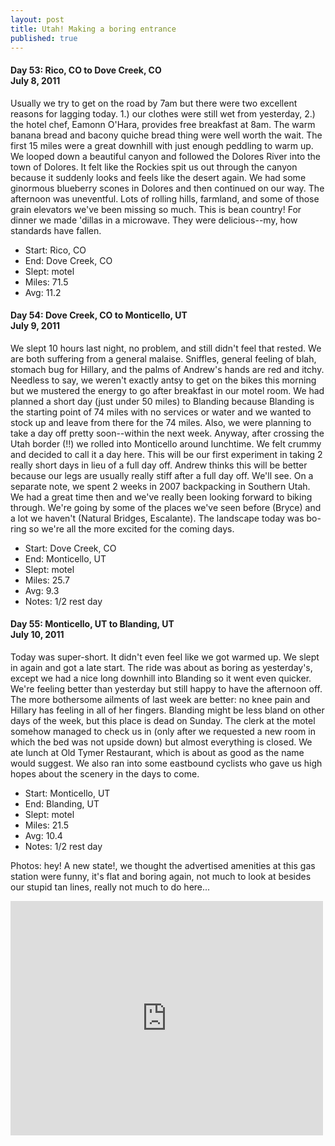 ```yaml
---
layout: post
title: Utah! Making a boring entrance
published: true
---
```

#### Day 53: Rico, CO to Dove Creek, CO<br/>July 8, 2011

Usually we try to get on the road by 7am but there were two excellent reasons
for lagging today. 1.) our clothes were still wet from yesterday, 2.) the hotel
chef, Eamonn O'Hara, provides free breakfast at 8am. The warm banana bread and
bacony quiche bread thing were well worth the wait.  The first 15 miles were a
great downhill with just enough peddling to warm up. We looped down a beautiful
canyon and followed the Dolores River into the town of Dolores. It felt like
the Rockies spit us out through the canyon because it suddenly looks and feels
like the desert again. We had some ginormous blueberry scones in Dolores and
then continued on our way.  The afternoon was uneventful. Lots of rolling
hills, farmland, and some of those grain elevators we've been missing so much.
This is bean country! For dinner we made 'dillas in a microwave. They were
delicious--my, how standards have fallen.

* Start: Rico, CO
* End: Dove Creek, CO
* Slept: motel
* Miles: 71.5
* Avg: 11.2


#### Day 54: Dove Creek, CO to Monticello, UT<br/>July 9, 2011

We slept 10 hours last night, no problem, and still didn't feel that rested. We
are both suffering from a general malaise. Sniffles, general feeling of blah,
stomach bug for Hillary, and the palms of Andrew's hands are red and itchy.
Needless to say, we weren't exactly antsy to get on the bikes this morning but
we mustered the energy to go after breakfast in our motel room.  We had planned
a short day (just under 50 miles) to Blanding because Blanding is the starting
point of 74 miles with no services or water and we wanted to stock up and leave
from there for the 74 miles. Also, we were planning to take a day off pretty
soon--within the next week. Anyway, after crossing the Utah border (!!) we
rolled into Monticello around lunchtime. We felt crummy and decided to call it
a day here. This will be our first experiment in taking 2 really short days in
lieu of a full day off. Andrew thinks this will be better because our legs are
usually really stiff after a full day off. We'll see.  On a separate note, we
spent 2 weeks in 2007 backpacking in Southern Utah. We had a great time then
and we've really been looking forward to biking through. We're going by some of
the places we've seen before (Bryce) and a lot we haven't (Natural Bridges,
Escalante). The landscape today was bo-ring so we're all the more excited for
the coming days.

* Start: Dove Creek, CO
* End: Monticello, UT
* Slept: motel
* Miles: 25.7
* Avg: 9.3
* Notes: 1/2 rest day


#### Day 55: Monticello, UT to Blanding, UT<br/>July 10, 2011

Today was super-short. It didn't even feel like we got warmed up. We slept in
again and got a late start. The ride was about as boring as yesterday's, except
we had a nice long downhill into Blanding so it went even quicker.  We're
feeling better than yesterday but still happy to have the afternoon off. The
more bothersome ailments of last week are better: no knee pain and Hillary has
feeling in all of her fingers. Blanding might be less bland on other days of
the week, but this place is dead on Sunday. The clerk at the motel somehow
managed to check us in (only after we requested a new room in which the bed was
not upside down) but almost everything is closed. We ate lunch at Old Tymer
Restaurant, which is about as good as the name would suggest. We also ran into
some eastbound cyclists who gave us high hopes about the scenery in the days to
come.

* Start: Monticello, UT
* End: Blanding, UT
* Slept: motel
* Miles: 21.5
* Avg: 10.4
* Notes: 1/2 rest day

Photos: hey! A new state!, we thought the advertised amenities at this gas station were funny, it's flat and boring again, not much to look at besides our stupid tan lines, really not much to do here...

<iframe src="https://www.flickr.com/photos/123683527@N06/13921794201/in/set-72157644168665504/player/" width="500" height="375" frameborder="0" allowfullscreen webkitallowfullscreen mozallowfullscreen oallowfullscreen msallowfullscreen></iframe>
